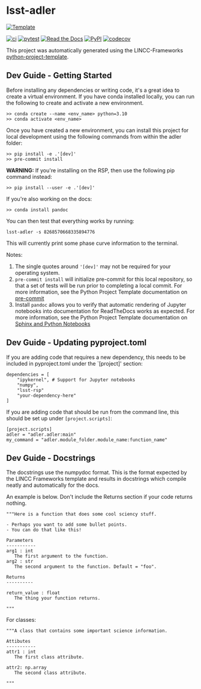 # lsst-adler

[![Template](https://img.shields.io/badge/Template-LINCC%20Frameworks%20Python%20Project%20Template-brightgreen)](https://lincc-ppt.readthedocs.io/en/latest/)

[![ci](https://github.com/lsst-uk/lsst-adler/actions/workflows/smoke-test.yml/badge.svg)](https://github.com/lsst-uk/lsst-adler/actions/workflows/smoke-test.yml)
[![pytest](https://github.com/lsst-uk/lsst-adler/actions/workflows/testing-and-coverage.yml/badge.svg)](https://github.com/lsst-uk/lsst-adler/actions/workflows/testing-and-coverage.yml)
[![Read the Docs](https://img.shields.io/readthedocs/lsstadler)](https://adler.readthedocs.io/)
[![PyPI](https://img.shields.io/pypi/v/lsst-adler?color=blue&logo=pypi&logoColor=white)](https://pypi.org/project/lsst-adler/)
[![codecov](https://codecov.io/gh/lsst-uk/lsst-adler/branch/main/graph/badge.svg)](https://codecov.io/gh/lsst-uk/lsst-adler)

This project was automatically generated using the LINCC-Frameworks 
[python-project-template](https://github.com/lincc-frameworks/python-project-template).


## Dev Guide - Getting Started

Before installing any dependencies or writing code, it's a great idea to create a
virtual environment. If you have conda installed locally, you can run the following to
create and activate a new environment.

```
>> conda create --name <env_name> python=3.10
>> conda activate <env_name>
```

Once you have created a new environment, you can install this project for local
development using the following commands from within the adler folder:

```
>> pip install -e .'[dev]'
>> pre-commit install
```

**WARNING:** If you're installing on the RSP, then use the following pip command instead:

```
>> pip install --user -e .'[dev]'
```

If you're also working on the docs:

```
>> conda install pandoc
```

You can then test that everything works by running:

```
lsst-adler -s 8268570668335894776
```
This will currently print some phase curve information to the terminal.

Notes:
1) The single quotes around `'[dev]'` may not be required for your operating system.
2) `pre-commit install` will initialize pre-commit for this local repository, so
   that a set of tests will be run prior to completing a local commit. For more
   information, see the Python Project Template documentation on 
   [pre-commit](https://lincc-ppt.readthedocs.io/en/latest/practices/precommit.html)
3) Install `pandoc` allows you to verify that automatic rendering of Jupyter notebooks
   into documentation for ReadTheDocs works as expected. For more information, see
   the Python Project Template documentation on
   [Sphinx and Python Notebooks](https://lincc-ppt.readthedocs.io/en/latest/practices/sphinx.html#python-notebooks)

## Dev Guide - Updating pyproject.toml

If you are adding code that requires a new dependency, this needs to be included in pyproject.toml under the `[project]' section:

```
dependencies = [
    "ipykernel", # Support for Jupyter notebooks
    "numpy",
    "lsst-rsp"
    "your-dependency-here"
]
```

If you are adding code that should be run from the command line, this should be set up under `[project.scripts]`:

```
[project.scripts]
adler = "adler.adler:main"
my_command = "adler.module_folder.module_name:function_name"
```

## Dev Guide - Docstrings

The docstrings use the numpydoc format. This is the format expected by the LINCC Frameworks template and results
in docstrings which compile neatly and automatically for the docs. 

An example is below. Don't include the Returns section if your code returns nothing.

```
"""Here is a function that does some cool sciency stuff.

- Perhaps you want to add some bullet points.
- You can do that like this!

Parameters
-----------
arg1 : int
   The first argument to the function.
arg2 : str
   The second argument to the function. Default = "foo".

Returns
----------

return_value : float
   The thing your function returns.

"""

```

For classes:

```
"""A class that contains some important science information.

Attibutes
-----------
attr1 : int
   The first class attribute.

attr2: np.array
   The second class attribute.

"""
```
